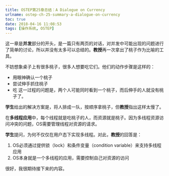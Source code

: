 ```yaml
---
title: OSTEP第25章总结：A Dialogue on Currency
urlname: ostep-ch-25-summary-a-dialogue-on-currency
toc: true
date: 2018-04-16 11:08:53
tags: [操作系统, OSTEP]
---
```


这一章是**并发**部分的开头，是一篇只有两页的对话，对并发中可能出现的问题进行了简单的讨论，所以并没有太多可以总结的。**教授**再一次拿出了桃子作为比喻的工具。

不妨想象桌子上有很多桃子，很多人想要吃它们。他们的动作步骤是这样的：
* 用眼神确认一个桃子
* 尝试伸手抓住桃子
* 吃
这一过程的问题是，两个人可能同时看到一个桃子，而后伸手的人就没有桃子了。

**学生**给出的解决方案是，将人排成一队，按顺序拿桃子，但**教授**指出这样太慢了。

在**多线程应用**中，每个线程就是吃桃子的人，而资源就是桃子。因为多线程资源访问冲突的问题，OS需要管理线程对资源的请求。

**学生**提问，为何不仅仅在用户态下实现多线程。对此，**教授**的回答是：
1. OS必须通过提供锁（lock）和条件变量（condition variable）来支持多线程应用
2. OS本身就是一个多线程的应用，需要控制自己对资源的访问

很好，我很期待接下来的内容。
